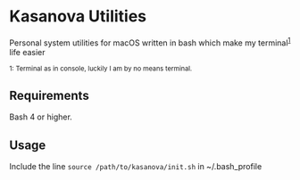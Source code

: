 # Kasanova Utilities

Personal system utilities for macOS written in bash which make my terminal<sup>[1](#note)</sup> life easier

<sub><a name="note">1</a>: Terminal as in console, luckily I am by no means terminal.</sub>

## Requirements

Bash 4 or higher.

## Usage 

Include the line `source /path/to/kasanova/init.sh` in ~/.bash_profile

